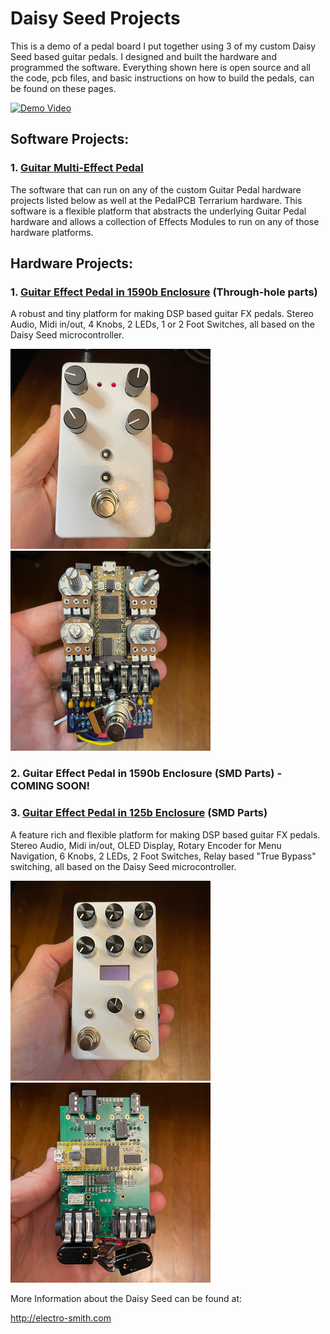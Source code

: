 # Daisy Seed Projects
This is a demo of a pedal board I put together using 3 of my custom Daisy Seed based guitar pedals. I designed and built the hardware and programmed the software. Everything shown here is open source and all the code, pcb files, and basic instructions on how to build the pedals, can be found on these pages.

[![Demo Video](https://img.youtube.com/vi/ZkLnS43acQo/0.jpg)](https://www.youtube.com/watch?v=ZkLnS43acQo)

## Software Projects:
### 1. [Guitar Multi-Effect Pedal](Software/GuitarPedal/README.md)
The software that can run on any of the custom Guitar Pedal hardware projects listed below as well at the PedalPCB Terrarium hardware.  This software is a flexible platform that abstracts the underlying Guitar Pedal hardware and allows a collection of Effects Modules to run on any of those hardware platforms.

## Hardware Projects:
### 1. [Guitar Effect Pedal in 1590b Enclosure](Hardware/GuitarPedal1590b/README.md) (Through-hole parts)
A robust and tiny platform for making DSP based guitar FX pedals. Stereo Audio, Midi in/out, 4 Knobs, 2 LEDs, 1 or 2 Foot Switches, all based on the Daisy Seed microcontroller.

![FinalProduct1590b](Hardware/GuitarPedal1590b/docs/images/FinalProduct.png) ![CircuitBoard1590b](Hardware/GuitarPedal1590b/docs/images/CircuitBoard.png)

### 2. Guitar Effect Pedal in 1590b Enclosure (SMD Parts) - COMING SOON!
### 3. [Guitar Effect Pedal in 125b Enclosure](Hardware/GuitarPedal125b/README.md) (SMD Parts)
A feature rich and flexible platform for making DSP based guitar FX pedals. Stereo Audio, Midi in/out, OLED Display, Rotary Encoder for Menu Navigation, 6 Knobs, 2 LEDs, 2 Foot Switches, Relay based "True Bypass" switching, all based on the Daisy Seed microcontroller.

![FinalProduct125b](Hardware/GuitarPedal125b/docs/images/FinalProduct.png) ![CircuitBoard125b](Hardware/GuitarPedal125b/docs/images/CircuitBoard-Back.png)

More Information about the Daisy Seed can be found at:

http://electro-smith.com

